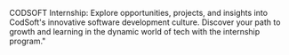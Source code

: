 CODSOFT Internship: Explore opportunities, projects, and insights into CodSoft's innovative software development culture. Discover your path to growth and learning in the dynamic world of tech with the internship program."
